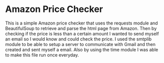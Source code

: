 # Amazon Price Checker
This is a simple Amazon price checker that uses the requests module and BeautifulSoup to retrieve and parse the html page from Amazon. Then by checking if the price is less than a certain amount I wanted to send myself an email so I would know and could check the price. I used the smtplib module to be able to setup a server to communicate with Gmail and then created and sent myself a email. Also by using the time module I was able to make this file run once everyday.